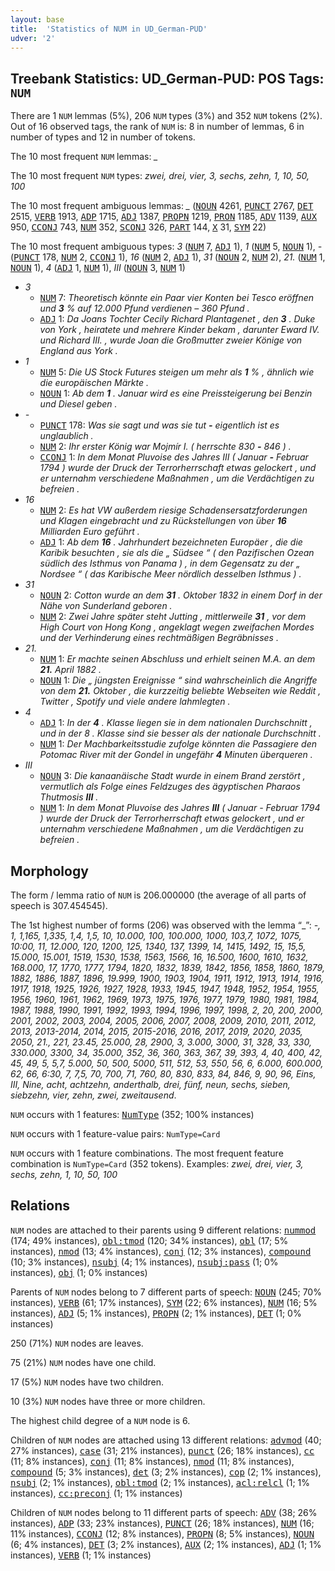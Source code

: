 ```yaml
---
layout: base
title:  'Statistics of NUM in UD_German-PUD'
udver: '2'
---
```


## Treebank Statistics: UD_German-PUD: POS Tags: `NUM`

There are 1 `NUM` lemmas (5%), 206 `NUM` types (3%) and 352 `NUM` tokens (2%).
Out of 16 observed tags, the rank of `NUM` is: 8 in number of lemmas, 6 in number of types and 12 in number of tokens.

The 10 most frequent `NUM` lemmas: <em>_</em>

The 10 most frequent `NUM` types:  <em>zwei, drei, vier, 3, sechs, zehn, 1, 10, 50, 100</em>

The 10 most frequent ambiguous lemmas: <em>_</em> (<tt><a href="de_pud-pos-NOUN.html">NOUN</a></tt> 4261, <tt><a href="de_pud-pos-PUNCT.html">PUNCT</a></tt> 2767, <tt><a href="de_pud-pos-DET.html">DET</a></tt> 2515, <tt><a href="de_pud-pos-VERB.html">VERB</a></tt> 1913, <tt><a href="de_pud-pos-ADP.html">ADP</a></tt> 1715, <tt><a href="de_pud-pos-ADJ.html">ADJ</a></tt> 1387, <tt><a href="de_pud-pos-PROPN.html">PROPN</a></tt> 1219, <tt><a href="de_pud-pos-PRON.html">PRON</a></tt> 1185, <tt><a href="de_pud-pos-ADV.html">ADV</a></tt> 1139, <tt><a href="de_pud-pos-AUX.html">AUX</a></tt> 950, <tt><a href="de_pud-pos-CCONJ.html">CCONJ</a></tt> 743, <tt><a href="de_pud-pos-NUM.html">NUM</a></tt> 352, <tt><a href="de_pud-pos-SCONJ.html">SCONJ</a></tt> 326, <tt><a href="de_pud-pos-PART.html">PART</a></tt> 144, <tt><a href="de_pud-pos-X.html">X</a></tt> 31, <tt><a href="de_pud-pos-SYM.html">SYM</a></tt> 22)

The 10 most frequent ambiguous types:  <em>3</em> (<tt><a href="de_pud-pos-NUM.html">NUM</a></tt> 7, <tt><a href="de_pud-pos-ADJ.html">ADJ</a></tt> 1), <em>1</em> (<tt><a href="de_pud-pos-NUM.html">NUM</a></tt> 5, <tt><a href="de_pud-pos-NOUN.html">NOUN</a></tt> 1), <em>-</em> (<tt><a href="de_pud-pos-PUNCT.html">PUNCT</a></tt> 178, <tt><a href="de_pud-pos-NUM.html">NUM</a></tt> 2, <tt><a href="de_pud-pos-CCONJ.html">CCONJ</a></tt> 1), <em>16</em> (<tt><a href="de_pud-pos-NUM.html">NUM</a></tt> 2, <tt><a href="de_pud-pos-ADJ.html">ADJ</a></tt> 1), <em>31</em> (<tt><a href="de_pud-pos-NOUN.html">NOUN</a></tt> 2, <tt><a href="de_pud-pos-NUM.html">NUM</a></tt> 2), <em>21.</em> (<tt><a href="de_pud-pos-NUM.html">NUM</a></tt> 1, <tt><a href="de_pud-pos-NOUN.html">NOUN</a></tt> 1), <em>4</em> (<tt><a href="de_pud-pos-ADJ.html">ADJ</a></tt> 1, <tt><a href="de_pud-pos-NUM.html">NUM</a></tt> 1), <em>III</em> (<tt><a href="de_pud-pos-NOUN.html">NOUN</a></tt> 3, <tt><a href="de_pud-pos-NUM.html">NUM</a></tt> 1)


* <em>3</em>
  * <tt><a href="de_pud-pos-NUM.html">NUM</a></tt> 7: <em>Theoretisch könnte ein Paar vier Konten bei Tesco eröffnen und <b>3</b> % auf 12.000 Pfund verdienen – 360 Pfund .</em>
  * <tt><a href="de_pud-pos-ADJ.html">ADJ</a></tt> 1: <em>Da Joans Tochter Cecily Richard Plantagenet , den <b>3</b> . Duke von York , heiratete und mehrere Kinder bekam , darunter Eward IV. und Richard III. , wurde Joan die Großmutter zweier Könige von England aus York .</em>
* <em>1</em>
  * <tt><a href="de_pud-pos-NUM.html">NUM</a></tt> 5: <em>Die US Stock Futures steigen um mehr als <b>1</b> % , ähnlich wie die europäischen Märkte .</em>
  * <tt><a href="de_pud-pos-NOUN.html">NOUN</a></tt> 1: <em>Ab dem <b>1</b> . Januar wird es eine Preissteigerung bei Benzin und Diesel geben .</em>
* <em>-</em>
  * <tt><a href="de_pud-pos-PUNCT.html">PUNCT</a></tt> 178: <em>Was sie sagt und was sie tut <b>-</b> eigentlich ist es unglaublich .</em>
  * <tt><a href="de_pud-pos-NUM.html">NUM</a></tt> 2: <em>Ihr erster König war Mojmír I. ( herrschte 830 <b>-</b> 846 ) .</em>
  * <tt><a href="de_pud-pos-CCONJ.html">CCONJ</a></tt> 1: <em>In dem Monat Pluvoise des Jahres III ( Januar <b>-</b> Februar 1794 ) wurde der Druck der Terrorherrschaft etwas gelockert , und er unternahm verschiedene Maßnahmen , um die Verdächtigen zu befreien .</em>
* <em>16</em>
  * <tt><a href="de_pud-pos-NUM.html">NUM</a></tt> 2: <em>Es hat VW außerdem riesige Schadensersatzforderungen und Klagen eingebracht und zu Rückstellungen von über <b>16</b> Milliarden Euro geführt .</em>
  * <tt><a href="de_pud-pos-ADJ.html">ADJ</a></tt> 1: <em>Ab dem <b>16</b> . Jahrhundert bezeichneten Europäer , die die Karibik besuchten , sie als die „ Südsee “ ( den Pazifischen Ozean südlich des Isthmus von Panama ) , in dem Gegensatz zu der „ Nordsee “ ( das Karibische Meer nördlich desselben Isthmus ) .</em>
* <em>31</em>
  * <tt><a href="de_pud-pos-NOUN.html">NOUN</a></tt> 2: <em>Cotton wurde an dem <b>31</b> . Oktober 1832 in einem Dorf in der Nähe von Sunderland geboren .</em>
  * <tt><a href="de_pud-pos-NUM.html">NUM</a></tt> 2: <em>Zwei Jahre später steht Jutting , mittlerweile <b>31</b> , vor dem High Court von Hong Kong , angeklagt wegen zweifachen Mordes und der Verhinderung eines rechtmäßigen Begräbnisses .</em>
* <em>21.</em>
  * <tt><a href="de_pud-pos-NUM.html">NUM</a></tt> 1: <em>Er machte seinen Abschluss und erhielt seinen M.A. an dem <b>21.</b> April 1882 .</em>
  * <tt><a href="de_pud-pos-NOUN.html">NOUN</a></tt> 1: <em>Die „ jüngsten Ereignisse “ sind wahrscheinlich die Angriffe von dem <b>21.</b> Oktober , die kurzzeitig beliebte Webseiten wie Reddit , Twitter , Spotify und viele andere lahmlegten .</em>
* <em>4</em>
  * <tt><a href="de_pud-pos-ADJ.html">ADJ</a></tt> 1: <em>In der <b>4</b> . Klasse liegen sie in dem nationalen Durchschnitt , und in der 8 . Klasse sind sie besser als der nationale Durchschnitt .</em>
  * <tt><a href="de_pud-pos-NUM.html">NUM</a></tt> 1: <em>Der Machbarkeitsstudie zufolge könnten die Passagiere den Potomac River mit der Gondel in ungefähr <b>4</b> Minuten überqueren .</em>
* <em>III</em>
  * <tt><a href="de_pud-pos-NOUN.html">NOUN</a></tt> 3: <em>Die kanaanäische Stadt wurde in einem Brand zerstört , vermutlich als Folge eines Feldzuges des ägyptischen Pharaos Thutmosis <b>III</b> .</em>
  * <tt><a href="de_pud-pos-NUM.html">NUM</a></tt> 1: <em>In dem Monat Pluvoise des Jahres <b>III</b> ( Januar - Februar 1794 ) wurde der Druck der Terrorherrschaft etwas gelockert , und er unternahm verschiedene Maßnahmen , um die Verdächtigen zu befreien .</em>

## Morphology

The form / lemma ratio of `NUM` is 206.000000 (the average of all parts of speech is 307.454545).

The 1st highest number of forms (206) was observed with the lemma “_”: <em>-, 1, 1,165, 1,335, 1,4, 1,5, 10, 10.000, 100, 100.000, 1000, 103,7, 1072, 1075, 10:00, 11, 12.000, 120, 1200, 125, 1340, 137, 1399, 14, 1415, 1492, 15, 15,5, 15.000, 15.001, 1519, 1530, 1538, 1563, 1566, 16, 16.500, 1600, 1610, 1632, 168.000, 17, 1770, 1777, 1794, 1820, 1832, 1839, 1842, 1856, 1858, 1860, 1879, 1882, 1886, 1887, 1896, 19.999, 1900, 1903, 1904, 1911, 1912, 1913, 1914, 1916, 1917, 1918, 1925, 1926, 1927, 1928, 1933, 1945, 1947, 1948, 1952, 1954, 1955, 1956, 1960, 1961, 1962, 1969, 1973, 1975, 1976, 1977, 1979, 1980, 1981, 1984, 1987, 1988, 1990, 1991, 1992, 1993, 1994, 1996, 1997, 1998, 2, 20, 200, 2000, 2001, 2002, 2003, 2004, 2005, 2006, 2007, 2008, 2009, 2010, 2011, 2012, 2013, 2013-2014, 2014, 2015, 2015-2016, 2016, 2017, 2019, 2020, 2035, 2050, 21., 221, 23.45, 25.000, 28, 2900, 3, 3.000, 3000, 31, 328, 33, 330, 330.000, 3300, 34, 35.000, 352, 36, 360, 363, 367, 39, 393, 4, 40, 400, 42, 45, 49, 5, 5,7, 5.000, 50, 500, 5000, 511, 512, 53, 550, 56, 6, 6.000, 600.000, 62, 66, 6:30, 7, 7,5, 70, 700, 71, 760, 80, 830, 833, 84, 846, 9, 90, 96, Eins, III, Nine, acht, achtzehn, anderthalb, drei, fünf, neun, sechs, sieben, siebzehn, vier, zehn, zwei, zweitausend</em>.

`NUM` occurs with 1 features: <tt><a href="de_pud-feat-NumType.html">NumType</a></tt> (352; 100% instances)

`NUM` occurs with 1 feature-value pairs: `NumType=Card`

`NUM` occurs with 1 feature combinations.
The most frequent feature combination is `NumType=Card` (352 tokens).
Examples: <em>zwei, drei, vier, 3, sechs, zehn, 1, 10, 50, 100</em>


## Relations

`NUM` nodes are attached to their parents using 9 different relations: <tt><a href="de_pud-dep-nummod.html">nummod</a></tt> (174; 49% instances), <tt><a href="de_pud-dep-obl-tmod.html">obl:tmod</a></tt> (120; 34% instances), <tt><a href="de_pud-dep-obl.html">obl</a></tt> (17; 5% instances), <tt><a href="de_pud-dep-nmod.html">nmod</a></tt> (13; 4% instances), <tt><a href="de_pud-dep-conj.html">conj</a></tt> (12; 3% instances), <tt><a href="de_pud-dep-compound.html">compound</a></tt> (10; 3% instances), <tt><a href="de_pud-dep-nsubj.html">nsubj</a></tt> (4; 1% instances), <tt><a href="de_pud-dep-nsubj-pass.html">nsubj:pass</a></tt> (1; 0% instances), <tt><a href="de_pud-dep-obj.html">obj</a></tt> (1; 0% instances)

Parents of `NUM` nodes belong to 7 different parts of speech: <tt><a href="de_pud-pos-NOUN.html">NOUN</a></tt> (245; 70% instances), <tt><a href="de_pud-pos-VERB.html">VERB</a></tt> (61; 17% instances), <tt><a href="de_pud-pos-SYM.html">SYM</a></tt> (22; 6% instances), <tt><a href="de_pud-pos-NUM.html">NUM</a></tt> (16; 5% instances), <tt><a href="de_pud-pos-ADJ.html">ADJ</a></tt> (5; 1% instances), <tt><a href="de_pud-pos-PROPN.html">PROPN</a></tt> (2; 1% instances), <tt><a href="de_pud-pos-DET.html">DET</a></tt> (1; 0% instances)

250 (71%) `NUM` nodes are leaves.

75 (21%) `NUM` nodes have one child.

17 (5%) `NUM` nodes have two children.

10 (3%) `NUM` nodes have three or more children.

The highest child degree of a `NUM` node is 6.

Children of `NUM` nodes are attached using 13 different relations: <tt><a href="de_pud-dep-advmod.html">advmod</a></tt> (40; 27% instances), <tt><a href="de_pud-dep-case.html">case</a></tt> (31; 21% instances), <tt><a href="de_pud-dep-punct.html">punct</a></tt> (26; 18% instances), <tt><a href="de_pud-dep-cc.html">cc</a></tt> (11; 8% instances), <tt><a href="de_pud-dep-conj.html">conj</a></tt> (11; 8% instances), <tt><a href="de_pud-dep-nmod.html">nmod</a></tt> (11; 8% instances), <tt><a href="de_pud-dep-compound.html">compound</a></tt> (5; 3% instances), <tt><a href="de_pud-dep-det.html">det</a></tt> (3; 2% instances), <tt><a href="de_pud-dep-cop.html">cop</a></tt> (2; 1% instances), <tt><a href="de_pud-dep-nsubj.html">nsubj</a></tt> (2; 1% instances), <tt><a href="de_pud-dep-obl-tmod.html">obl:tmod</a></tt> (2; 1% instances), <tt><a href="de_pud-dep-acl-relcl.html">acl:relcl</a></tt> (1; 1% instances), <tt><a href="de_pud-dep-cc-preconj.html">cc:preconj</a></tt> (1; 1% instances)

Children of `NUM` nodes belong to 11 different parts of speech: <tt><a href="de_pud-pos-ADV.html">ADV</a></tt> (38; 26% instances), <tt><a href="de_pud-pos-ADP.html">ADP</a></tt> (33; 23% instances), <tt><a href="de_pud-pos-PUNCT.html">PUNCT</a></tt> (26; 18% instances), <tt><a href="de_pud-pos-NUM.html">NUM</a></tt> (16; 11% instances), <tt><a href="de_pud-pos-CCONJ.html">CCONJ</a></tt> (12; 8% instances), <tt><a href="de_pud-pos-PROPN.html">PROPN</a></tt> (8; 5% instances), <tt><a href="de_pud-pos-NOUN.html">NOUN</a></tt> (6; 4% instances), <tt><a href="de_pud-pos-DET.html">DET</a></tt> (3; 2% instances), <tt><a href="de_pud-pos-AUX.html">AUX</a></tt> (2; 1% instances), <tt><a href="de_pud-pos-ADJ.html">ADJ</a></tt> (1; 1% instances), <tt><a href="de_pud-pos-VERB.html">VERB</a></tt> (1; 1% instances)

